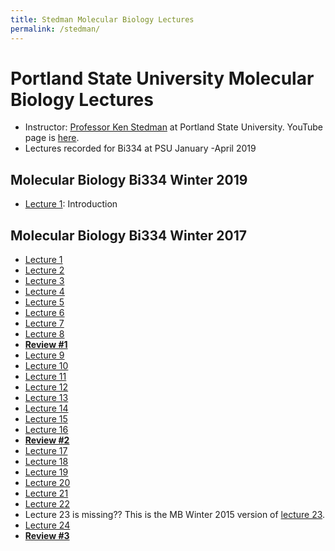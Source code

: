 ```yaml
---
title: Stedman Molecular Biology Lectures
permalink: /stedman/
---
```


# Portland State University Molecular Biology Lectures
* Instructor: [Professor Ken Stedman](https://www.extremeviruses.org/people) at Portland State University. YouTube page is [here]().
* Lectures recorded for Bi334 at PSU January -April 2019


## Molecular Biology Bi334 Winter 2019
* [Lecture 1](https://www.youtube.com/watch?v=qm7AvX-jyTg): Introduction



## Molecular Biology Bi334 Winter 2017
* [Lecture 1](https://youtu.be/BU_-o4g6WeE)
* [Lecture 2](https://youtu.be/H1egC1mxXZg)
* [Lecture 3](https://youtu.be/e4E9kQPks9k)
* [Lecture 4](https://youtu.be/y2s9L4WJYN0)
* [Lecture 5](https://youtu.be/oZX4dV4RAmE)
* [Lecture 6](https://youtu.be/aVJeKqS4yus)
* [Lecture 7](https://youtu.be/YsBjFEc_9jo)
* [Lecture 8](https://youtu.be/OzkeLDYh0DE)
* [**Review #1**](https://youtu.be/0zHWCewKUCU)
* [Lecture 9](https://youtu.be/deuMy31kP7M)
* [Lecture 10](https://youtu.be/qkw0Dl8vq5Q)
* [Lecture 11](https://youtu.be/nYRv9g84yIc)
* [Lecture 12](https://youtu.be/ppsOLJ2aP6Q)
* [Lecture 13](https://youtu.be/iueYZB20xvk)
* [Lecture 14](https://youtu.be/F7MOTQnpVZ0)
* [Lecture 15](https://youtu.be/OalDTaImVSY)
* [Lecture 16](https://youtu.be/N_J2RjTNZCk)
* [**Review #2**](https://youtu.be/5lkNFM4DA6k)
* [Lecture 17](https://youtu.be/Ttb3Cb1G998)
* [Lecture 18](https://youtu.be/J9T-PrMo_nA)
* [Lecture 19](https://youtu.be/x5CmjNEesNo)
* [Lecture 20](https://youtu.be/9uYqbZ7KQXE)
* [Lecture 21](https://youtu.be/-jQSyUs7lc8)
* [Lecture 22](https://youtu.be/xXY2I0uijpA)
* Lecture 23 is missing?? This is the MB Winter 2015 version of [lecture 23](https://youtu.be/AKahJ3RX7fE).
* [Lecture 24](https://youtu.be/AbSmjBgt3e4)
* [**Review #3**](https://youtu.be/lvT40Zcu3eY)

